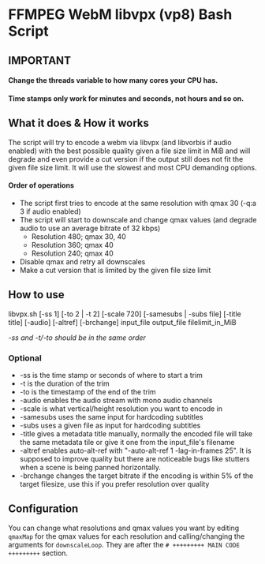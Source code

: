# FFMPEG WebM libvpx (vp8) Bash Script
## IMPORTANT
#### Change the threads variable to how many cores your CPU has.
#### Time stamps only work for minutes and seconds, not hours and so on.

## What it does & How it works
The script will try to encode a webm via libvpx (and libvorbis if audio enabled) with the best possible quality given a file size limit in MiB and will degrade and even provide a cut version if the output still does not fit the given file size limit. It will use the slowest and most CPU demanding options.

#### Order of operations
* The script first tries to encode at the same resolution with qmax 30 (-q:a 3 if audio enabled)
* The script will start to downscale and change qmax values (and degrade audio to use an average bitrate of 32 kbps)
  * Resolution 480; qmax 30, 40
  * Resolution 360; qmax 40
  * Resolution 240; qmax 40
* Disable qmax and retry all downscales
* Make a cut version that is limited by the given file size limit

## How to use
libvpx.sh [-ss 1] [-to 2 | -t 2] [-scale 720] [-samesubs | -subs file] [-title title] [-audio] [-altref] [-brchange] input_file output_file filelimit_in_MiB

*-ss and -t/-to should be in the same order*

### Optional
* -ss is the time stamp or seconds of where to start a trim
* -t is the duration of the trim
* -to is the timestamp of the end of the trim
* -audio enables the audio stream with mono audio channels
* -scale is what vertical/height resolution you want to encode in
* -samesubs uses the same input for hardcoding subtitles
* -subs uses a given file as input for hardcoding subtitles
* -title gives a metadata title manually, normally the encoded file will take the same metadata tile or give it one from the input_file's filename
* -altref enables auto-alt-ref with "-auto-alt-ref 1 -lag-in-frames 25". It is supposed to improve quality but there are noticeable bugs like stutters when a scene is being panned horizontally.
* -brchange changes the target bitrate if the encoding is within 5% of the target filesize, use this if you prefer resolution over quality

## Configuration

You can change what resolutions and qmax values you want by editing `qmaxMap` for the qmax values for each resolution and calling/changing the arguments for `downscaleLoop`. They are after the `# +++++++++ MAIN CODE +++++++++` section.

